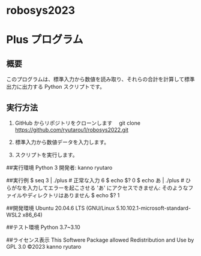 # robosys2023

# Plus プログラム

## 概要
このプログラムは、標準入力から数値を読み取り、それらの合計を計算して標準出力に出力する Python スクリプトです。

## 実行方法
1.  GitHub からリポジトリをクローンします
　git clone https://github.com/ryutarou1/robosys2022.git

2. 標準入力から数値データを入力します。

3. スクリプトを実行します。

##実行環境
Python 3
開発者: kanno ryutaro

##実行例
$ seq 3 | ./plus   # 正常な入力
6
$ echo $?
0
$ echo あ | ./plus  # ひらがなを入力してエラーを起こさせる
'あ' にアクセスできません: そのようなファイルやディレクトリはありません
$ echo $?
1

##開発環境
Ubuntu 20.04.6 LTS (GNU/Linux 5.10.102.1-microsoft-standard-WSL2 x86_64)

##テスト環境
Python 3.7~3.10

##ライセンス表示
This Softwere Package allowed Redistribution and Use by GPL 3.0
©2023 kanno ryutaro


